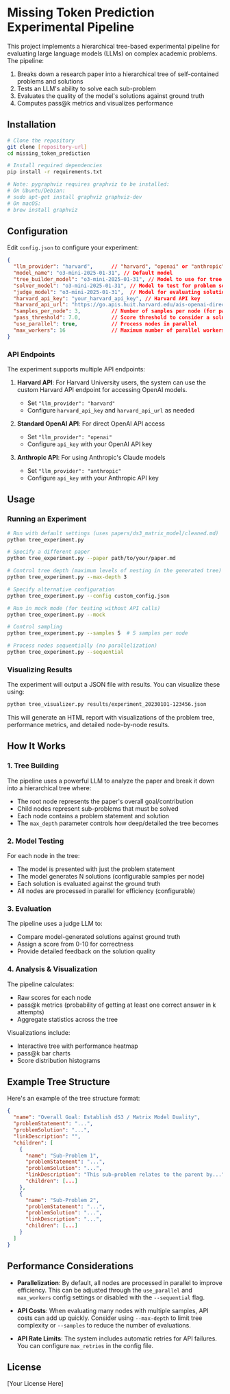 # Missing Token Prediction Experimental Pipeline

This project implements a hierarchical tree-based experimental pipeline for evaluating large language models (LLMs) on complex academic problems. The pipeline:

1. Breaks down a research paper into a hierarchical tree of self-contained problems and solutions
2. Tests an LLM's ability to solve each sub-problem
3. Evaluates the quality of the model's solutions against ground truth
4. Computes pass@k metrics and visualizes performance

## Installation

```bash
# Clone the repository
git clone [repository-url]
cd missing_token_prediction

# Install required dependencies
pip install -r requirements.txt

# Note: pygraphviz requires graphviz to be installed:
# On Ubuntu/Debian:
# sudo apt-get install graphviz graphviz-dev
# On macOS:
# brew install graphviz
```

## Configuration

Edit `config.json` to configure your experiment:

```json
{
  "llm_provider": "harvard",      // "harvard", "openai" or "anthropic"
  "model_name": "o3-mini-2025-01-31", // Default model
  "tree_builder_model": "o3-mini-2025-01-31", // Model to use for tree building
  "solver_model": "o3-mini-2025-01-31", // Model to test for problem solving
  "judge_model": "o3-mini-2025-01-31",  // Model for evaluating solutions
  "harvard_api_key": "your_harvard_api_key", // Harvard API key
  "harvard_api_url": "https://go.apis.huit.harvard.edu/ais-openai-direct-limited-schools/v1/chat/completions", // Harvard API URL
  "samples_per_node": 3,          // Number of samples per node (for pass@k)
  "pass_threshold": 7.0,          // Score threshold to consider a solution correct
  "use_parallel": true,           // Process nodes in parallel
  "max_workers": 16               // Maximum number of parallel workers
}
```

### API Endpoints

The experiment supports multiple API endpoints:

1. **Harvard API**: For Harvard University users, the system can use the custom Harvard API endpoint for accessing OpenAI models.
   - Set `"llm_provider": "harvard"`
   - Configure `harvard_api_key` and `harvard_api_url` as needed

2. **Standard OpenAI API**: For direct OpenAI API access
   - Set `"llm_provider": "openai"`
   - Configure `api_key` with your OpenAI API key

3. **Anthropic API**: For using Anthropic's Claude models
   - Set `"llm_provider": "anthropic"`
   - Configure `api_key` with your Anthropic API key

## Usage

### Running an Experiment

```bash
# Run with default settings (uses papers/ds3_matrix_model/cleaned.md)
python tree_experiment.py

# Specify a different paper
python tree_experiment.py --paper path/to/your/paper.md

# Control tree depth (maximum levels of nesting in the generated tree)
python tree_experiment.py --max-depth 3

# Specify alternative configuration
python tree_experiment.py --config custom_config.json

# Run in mock mode (for testing without API calls)
python tree_experiment.py --mock

# Control sampling
python tree_experiment.py --samples 5  # 5 samples per node

# Process nodes sequentially (no parallelization)
python tree_experiment.py --sequential
```

### Visualizing Results

The experiment will output a JSON file with results. You can visualize these using:

```bash
python tree_visualizer.py results/experiment_20230101-123456.json
```

This will generate an HTML report with visualizations of the problem tree, performance metrics, and detailed node-by-node results.

## How It Works

### 1. Tree Building

The pipeline uses a powerful LLM to analyze the paper and break it down into a hierarchical tree where:
- The root node represents the paper's overall goal/contribution
- Child nodes represent sub-problems that must be solved
- Each node contains a problem statement and solution
- The `max_depth` parameter controls how deep/detailed the tree becomes

### 2. Model Testing

For each node in the tree:
- The model is presented with just the problem statement
- The model generates N solutions (configurable samples per node)
- Each solution is evaluated against the ground truth
- All nodes are processed in parallel for efficiency (configurable)

### 3. Evaluation

The pipeline uses a judge LLM to:
- Compare model-generated solutions against ground truth
- Assign a score from 0-10 for correctness
- Provide detailed feedback on the solution quality

### 4. Analysis & Visualization

The pipeline calculates:
- Raw scores for each node
- pass@k metrics (probability of getting at least one correct answer in k attempts)
- Aggregate statistics across the tree

Visualizations include:
- Interactive tree with performance heatmap
- pass@k bar charts
- Score distribution histograms

## Example Tree Structure

Here's an example of the tree structure format:

```json
{
  "name": "Overall Goal: Establish dS3 / Matrix Model Duality",
  "problemStatement": "...",
  "problemSolution": "...",
  "linkDescription": "",
  "children": [
    {
      "name": "Sub-Problem 1",
      "problemStatement": "...",
      "problemSolution": "...",
      "linkDescription": "This sub-problem relates to the parent by...",
      "children": [...]
    },
    {
      "name": "Sub-Problem 2",
      "problemStatement": "...",
      "problemSolution": "...",
      "linkDescription": "...",
      "children": [...]
    }
  ]
}
```

## Performance Considerations

- **Parallelization**: By default, all nodes are processed in parallel to improve efficiency. This can be adjusted through the `use_parallel` and `max_workers` config settings or disabled with the `--sequential` flag.

- **API Costs**: When evaluating many nodes with multiple samples, API costs can add up quickly. Consider using `--max-depth` to limit tree complexity or `--samples` to reduce the number of evaluations.

- **API Rate Limits**: The system includes automatic retries for API failures. You can configure `max_retries` in the config file.

## License

[Your License Here] 
